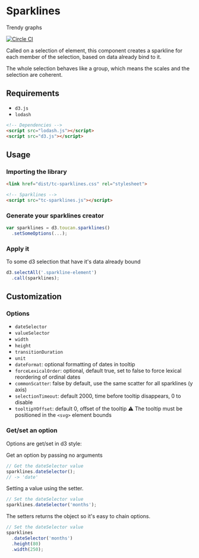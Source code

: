 # Sparklines
Trendy graphs

[![Circle CI](https://circleci.com/gh/ToucanToco/sparklines.svg?style=svg)](https://circleci.com/gh/ToucanToco/sparklines)

Called on a selection of element, this component creates a sparkline for each
member of the selection, based on data already bind to it.

The whole selection behaves like a group, which means the scales and the
selection are coherent.


## Requirements
- `d3.js`
- `lodash`

``` html
<!-- Dependencies -->
<script src="lodash.js"></script>
<script src="d3.js"></script>
```

## Usage

### Importing the library
```html
<link href="dist/tc-sparklines.css" rel="stylesheet">

<!-- Sparklines -->
<script src="tc-sparklines.js"></script>
```

### Generate your sparklines creator
```javascript
var sparklines = d3.toucan.sparklines()
  .setSomeOptions(...);
```

### Apply it
To some d3 selection that have it's data already bound
```javascript
d3.selectAll('.sparkline-element')
  .call(sparklines);
```

## Customization

### Options
- `dateSelector`
- `valueSelector`
- `width`
- `height`
- `transitionDuration`
- `unit`
- `dateFormat`: optional formatting of dates in tooltip
- `forceLexicalOrder`: optional, default true, set to false to force lexical
  reordering of ordinal dates
- `commonScatter`: false by default, use the same scatter for all sparklines
  (y axis)
- `selectionTimeout`: default 2000, time before tooltip disappears, 0 to disable
- `tooltipYOffset`: default 0, offset of the tooltip
  :warning: The tooltip must be positioned in the `<svg>` element bounds

### Get/set an option
Options are get/set in d3 style:

Get an option by passing no arguments
```javascript
// Get the dateSelector value
sparklines.dateSelector();
// -> 'date'
```

Setting a value using the setter.
```javascript
// Set the dateSelector value
sparklines.dateSelector('months');
```

The setters returns the object so it's easy to chain options.
```javascript
// Set the dateSelector value
sparklines
  .dateSelector('months')
  .height(80)
  .width(250);
```
